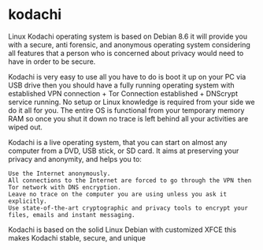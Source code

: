 # kodachi

Linux Kodachi operating system is based on Debian 8.6 it will provide you with a secure, anti forensic, and anonymous operating system considering all features that a person who is concerned about privacy would need to have in order to be secure.

Kodachi is very easy to use all you have to do is boot it up on your PC via USB drive then you should have a fully running operating system with established VPN connection + Tor Connection established + DNScrypt service running. No setup or Linux knowledge is required from your side we do it all for you. The entire OS is functional from your temporary memory RAM so once you shut it down no trace is left behind all your activities are wiped out.

Kodachi is a live operating system, that you can start on almost any computer from a DVD, USB stick, or SD card. It aims at preserving your privacy and anonymity, and helps you to:

    Use the Internet anonymously.
    All connections to the Internet are forced to go through the VPN then Tor network with DNS encryption.
    Leave no trace on the computer you are using unless you ask it explicitly.
    Use state-of-the-art cryptographic and privacy tools to encrypt your files, emails and instant messaging.

Kodachi is based on the solid Linux Debian with customized XFCE this makes Kodachi stable, secure, and unique 
